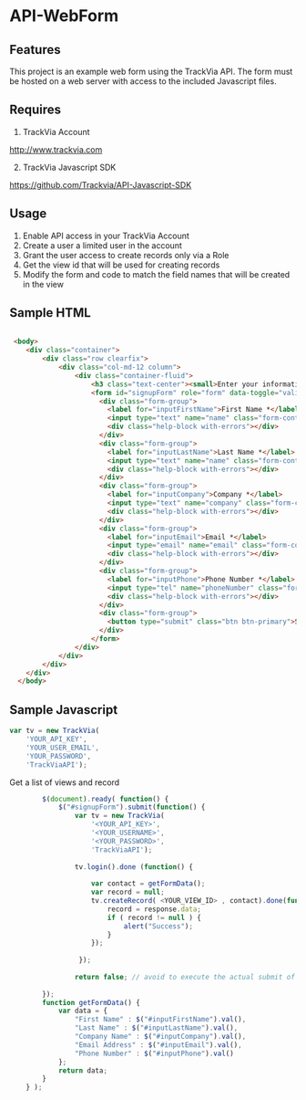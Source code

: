 # API-WebForm

## Features

This project is an example web form using the TrackVia API.  The form must be
hosted on a web server with access to the included Javascript files.

## Requires

1.  TrackVia Account 

http://www.trackvia.com

2.  TrackVia Javascript SDK

https://github.com/Trackvia/API-Javascript-SDK
 

## Usage

1.  Enable API access in your TrackVia Account
2.  Create a user a limited user in the account
3.  Grant the user access to create records only via a Role
4.  Get the view id that will be used for creating records
5.  Modify the form and code to match the field names that will be created in
    the view


## Sample HTML

```HTML

 <body>
    <div class="container">
        <div class="row clearfix">
            <div class="col-md-12 column">
                <div class="container-fluid">
                    <h3 class="text-center"><small>Enter your information</small></h3>
                    <form id="signupForm" role="form" data-toggle="validator" data-disable="false" novalidate>
                      <div class="form-group">
                        <label for="inputFirstName">First Name *</label>
                        <input type="text" name="name" class="form-control" id="inputFirstName" placeholder="Enter first name" required>
                        <div class="help-block with-errors"></div>
                      </div>
                      <div class="form-group">
                        <label for="inputLastName">Last Name *</label>
                        <input type="text" name="name" class="form-control" id="inputLastName" placeholder="Enter last name" required>
                        <div class="help-block with-errors"></div>
                      </div>
                      <div class="form-group">
                        <label for="inputCompany">Company *</label>
                        <input type="text" name="company" class="form-control" id="inputCompany" placeholder="Enter company name" required>
                        <div class="help-block with-errors"></div>
                      </div>
                      <div class="form-group">
                        <label for="inputEmail">Email *</label>
                        <input type="email" name="email" class="form-control" id="inputEmail" placeholder="Enter email" required>
                        <div class="help-block with-errors"></div>
                      </div>
                      <div class="form-group">
                        <label for="inputPhone">Phone Number *</label>
                        <input type="tel" name="phoneNumber" class="form-control" id="inputPhone" placeholder="Enter phone number" pattern="^\s*(?:\+?(\d{1,3}))?[-. (]*(\d{3})[-.)]*(\d{3})[-. ]*(\d{4})(?: *x(\d+))?\s*$" required>
                        <div class="help-block with-errors"></div>
                      </div>
                      <div class="form-group">
                        <button type="submit" class="btn btn-primary">Submit</button>
                      </div>
                    </form>
                </div>
            </div>
        </div>
    </div>
  </body>


```

## Sample Javascript

```javascript
var tv = new TrackVia(
    'YOUR_API_KEY',
    'YOUR_USER_EMAIL',
    'YOUR_PASSWORD',
    'TrackViaAPI');
```

Get a list of views and record
```javascript
        $(document).ready( function() {
            $("#signupForm").submit(function() {
                var tv = new TrackVia(
                    '<YOUR_API_KEY>',
                    '<YOUR_USERNAME>',
                    '<YOUR_PASSWORD>',
                    'TrackViaAPI');
                
                tv.login().done (function() {
                   
                    var contact = getFormData();
                    var record = null;
                    tv.createRecord( <YOUR_VIEW_ID> , contact).done(function(response) {
                        record = response.data;
                        if ( record != null ) {
                            alert("Success");
                        }
                    });
                    
                 });
                
                return false; // avoid to execute the actual submit of the form.
        
        });
        function getFormData() {
            var data = {
                "First Name" : $("#inputFirstName").val(),
                "Last Name" : $("#inputLastName").val(),
                "Company Name" : $("#inputCompany").val(),
                "Email Address" : $("#inputEmail").val(),
                "Phone Number" : $("#inputPhone").val()
            };
            return data;
        }
    } );
```

